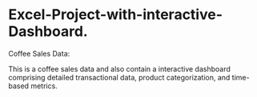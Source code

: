 # Excel-Project-with-interactive-Dashboard.

Coffee Sales Data:

This  is a coffee sales data and also contain a interactive dashboard comprising detailed transactional data, product categorization, and time-based metrics.
